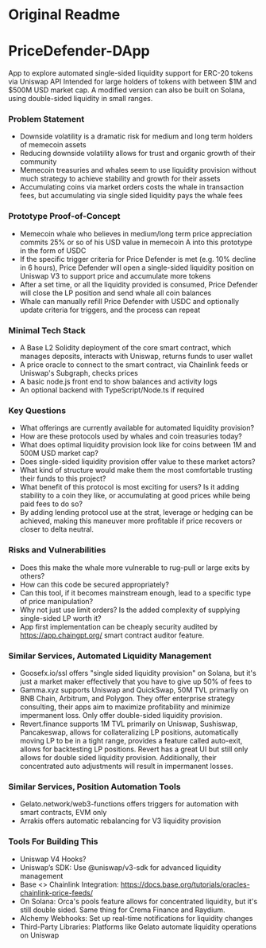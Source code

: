 # Original Readme

# PriceDefender-DApp
App to explore automated single-sided liquidity support for ERC-20 tokens via Uniswap API
Intended for large holders of tokens with between $1M and $500M USD market cap. 
A modified version can also be built on Solana, using double-sided liquidity in small ranges.

### Problem Statement
- Downside volatility is a dramatic risk for medium and long term holders of memecoin assets
- Reducing downside volatility allows for trust and organic growth of their community
- Memecoin treasuries and whales seem to use liquidity provision without much strategy to achieve stability and growth for their assets
- Accumulating coins via market orders costs the whale in transaction fees, but accumulating via single sided liquidity pays the whale fees

### Prototype Proof-of-Concept
- Memecoin whale who believes in medium/long term price appreciation commits 25% or so of his USD value in memecoin A into this prototype in the form of USDC
- If the specific trigger criteria for Price Defender is met (e.g. 10% decline in 6 hours), Price Defender will open a single-sided liquidity position on Uniswap V3 to support price and accumulate more tokens
- After a set time, or all the liquidity provided is consumed, Price Defender will close the LP position and send whale all coin balances
- Whale can manually refill Price Defender with USDC and optionally update criteria for triggers, and the process can repeat

### Minimal Tech Stack
- A Base L2 Solidity deployment of the core smart contract, which manages deposits, interacts with Uniswap, returns funds to user wallet
- A price oracle to connect to the smart contract, via Chainlink feeds or Uniswap's Subgraph, checks prices
- A basic node.js front end to show balances and activity logs
- An optional backend with TypeScript/Node.ts if required

### Key Questions
- What offerings are currently available for automated liquidity provision?
- How are these protocols used by whales and coin treasuries today?
- What does optimal liquidity provision look like for coins between 1M and 500M USD market cap?
- Does single-sided liquidity provision offer value to these market actors?
- What kind of structure would make them the most comfortable trusting their funds to this project?
- What benefit of this protocol is most exciting for users? Is it adding stability to a coin they like, or accumulating at good prices while being paid fees to do so?
- By adding lending protocol use at the strat, leverage or hedging can be achieved, making this maneuver more profitable if price recovers or closer to delta neutral.

### Risks and Vulnerabilities
- Does this make the whale more vulnerable to rug-pull or large exits by others?
- How can this code be secured appropriately?
- Can this tool, if it becomes mainstream enough, lead to a specific type of price manipulation?
- Why not just use limit orders? Is the added complexity of supplying single-sided LP worth it?
- App first implementation can be cheaply security audited by https://app.chaingpt.org/ smart contract auditor feature.

### Similar Services, Automated Liquidity Management
- Goosefx.io/ssl offers "single sided liquidity provision" on Solana, but it's just a market maker effectively that you have to give up 50% of fees to
- Gamma.xyz supports Uniswap and QuickSwap, 50M TVL primarliy on BNB Chain, Arbitrum, and Polygon. They offer enterprise strategy consulting, their apps aim to maximize profitability and minimize impermanent loss. Only offer double-sided liquidity provision.
- Revert.finance supports 1M TVL primarily on Uniswap, Sushiswap, Pancakeswap, allows for collateralizing LP positions, automatically moving LP to be in a tight range, provides a feature called auto-exit, allows for backtesting LP positions. Revert has a great UI but still only allows for double sided liquidity provision. Additionally, their concentrated auto adjustments will result in impermanent losses.

### Similar Services, Position Automation Tools
- Gelato.network/web3-functions offers triggers for automation with smart contracts, EVM only
- Arrakis offers automatic rebalancing for V3 liquidity provision

### Tools For Building This
- Uniswap V4 Hooks?
- Uniswap’s SDK: Use @uniswap/v3-sdk for advanced liquidity management
- Base <> Chainlink Integration: https://docs.base.org/tutorials/oracles-chainlink-price-feeds/
- On Solana: Orca's pools feature allows for concentrated liquidity, but it's still double sided. Same thing for Crema Finance and Raydium.
- Alchemy Webhooks: Set up real-time notifications for liquidity changes
- Third-Party Libraries: Platforms like Gelato automate liquidity operations on Uniswap
